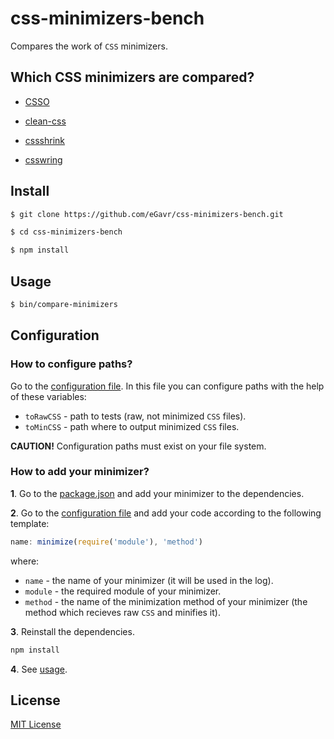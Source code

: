 # css-minimizers-bench

Сompares the work of `CSS` minimizers.

## Which CSS minimizers are compared?

* [CSSO](https://github.com/css/csso)

* [clean-css](https://github.com/GoalSmashers/clean-css)

* [cssshrink](https://github.com/stoyan/cssshrink)

* [csswring](https://github.com/hail2u/node-csswring)

## Install

```bash
$ git clone https://github.com/eGavr/css-minimizers-bench.git

$ cd css-minimizers-bench

$ npm install
```

## Usage

```bash
$ bin/compare-minimizers
```

## Configuration

### How to configure paths?

Go to the [configuration file](https://github.com/eGavr/css-minimizers-bench/blob/master/lib/config.js#L14-L15). In this file you can configure paths with the help of these variables:

* `toRawCSS` - path to tests (raw, not minimized `CSS` files).
* `toMinCSS` - path where to output minimized `CSS` files.

**CAUTION!**
Configuration paths must exist on your file system.

### How to add your minimizer?

**1**. Go to the [package.json](https://github.com/eGavr/css-minimizers-bench/blob/master/package.json#L28-L30) and add your minimizer to the dependencies.

**2**. Go to the [configuration file](https://github.com/eGavr/css-minimizers-bench/blob/master/lib/config.js#L8-L10) and add your code according to the following template:

```js
name: minimize(require('module'), 'method')
```

where:

 * `name` - the name of your minimizer (it will be used in the log).
 * `module` - the required module of your minimizer.
 * `method` - the name of the minimization method of your minimizer (the method which recieves raw `CSS` and minifies it).

**3**. Reinstall the dependencies.

```bash
npm install
```

**4**. See [usage](https://github.com/eGavr/css-minimizers-bench#usage).

## License

[MIT License](http://en.wikipedia.org/wiki/MIT_License)
